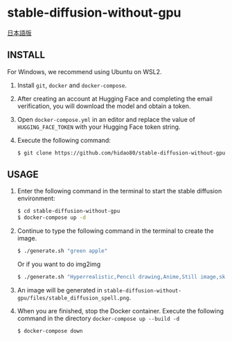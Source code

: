 # stable-diffusion-without-gpu

[日本語版](README_ja.md)
## INSTALL

For Windows, we recommend using Ubuntu on WSL2.

1. Install `git`, `docker` and `docker-compose`.
2. After creating an account at Hugging Face and completing the email verification, you will download the model and obtain a token.
3. Open `docker-compose.yml` in an editor and replace the value of `HUGGING_FACE_TOKEN` with your Hugging Face token string.
4. Execute the following command:  

    ```sh
    $ git clone https://github.com/hidao80/stable-diffusion-without-gpu
    ```

## USAGE

1. Enter the following command in the terminal to start the stable diffusion environment:  

    ```sh
    $ cd stable-diffusion-without-gpu
    $ docker-compose up -d
    ```

2. Continue to type the following command in the terminal to create the image.  

    ```sh
    $ ./generate.sh "green apple"
    ```

    Or if you want to do img2img

    ```sh
    $ ./generate.sh "Hyperrealistic,Pencil drawing,Anime,Still image,sketch,monotone" ~/your_image.png
    ```

3. An image will be generated in `stable-diffusion-without-gpu/files/stable_diffusion_spell.png`.
4. When you are finished, stop the Docker container. Execute the following command in the directory `docker-compose up --build -d`

    ```sh
    $ docker-compose down
    ```
